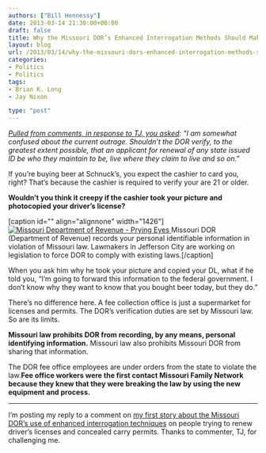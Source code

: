 ```yaml
---
authors: ["Bill Hennessy"]
date: 2013-03-14 21:30:00+00:00
draft: false
title: Why the Missouri DOR’s Enhanced Interrogation Methods Should Make You Mad
layout: blog
url: /2013/03/14/why-the-missouri-dors-enhanced-interrogation-methods-should-make-you-mad/
categories:
- Politics
- Politics
tags:
- Brian K. Long
- Jay Nixon

type: "post"
---
```


_[Pulled from comments, in response to TJ, you asked](https://hennessysview.com/2013/03/13/breaking-dem-appointed-director-of-missouri-revenue-caught-lying-to-senate/): "I am somewhat confused about the current outrage. Shouldn’t the DOR verify, to the greatest extent possible, that an applicant for renewal of any state issued ID be who they maintain to be, live where they claim to live and so on."_

If you’re buying beer at Schnuck’s, you expect the cashier to card you, right? That’s because the cashier is required to verify your are 21 or older.

**Wouldn’t you think it creepy if the cashier took your picture and photocopied your driver’s license?**

[caption id="" align="alignnone" width="1426"][![Missouri Department of Revenue - Prying Eyes](https://hennessysview.com/wp-content/uploads/2013/03/Missouri-Department-of-Revenue-Prying-Eyes_thumb1.png)
](https://hennessysview.com/wp-content/uploads/2013/03/Missouri-Department-of-Revenue-Prying-Eyes1.png) Missouri DOR (Department of Revenue) records your personal identifiable information in violation of Missouri law. Lawmakers in Jefferson City are working on legislation to force DOR to comply with existing laws.[/caption]

When you ask him why he took your picture and copied your DL, what if he told you, “I’m going to forward this information to the federal government. I don’t know why they want to know that you bought beer today, but they do.”

There’s no difference here. A fee collection office is just a supermarket for licenses and permits. The DOR’s verification duties are set by Missouri law. So are its limits.

**Missouri law prohibits DOR from recording, by any means, personal identifying information.** Missouri law also prohibits Missouri DOR from sharing that information.

The DOR fee office employees are under orders from the state to violate the law.**Fee office workers were the first contact Missouri Family Network because they knew that they were breaking the law by using the new equipment and process.**

*****

I’m posting my reply to a comment on [my first story about the Missouri DOR’s use of enhanced interrogation techniques](https://hennessysview.com/2013/03/13/breaking-dem-appointed-director-of-missouri-revenue-caught-lying-to-senate/) on people trying to renew driver’s licenses and concealed carry permits. Thanks to commenter, TJ, for challenging me.
